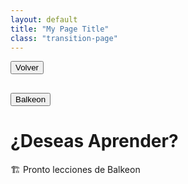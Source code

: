 ```yaml
---
layout: default
title: "My Page Title"
class: "transition-page"
---
```

     
<button class="button-82-pushable" role="button" onclick="history.back()">
  <span class="button-82-shadow"></span>
  <span class="button-82-edge"></span>
  <span class="button-82-front text">
  Volver
 </span> </button>

## <button class="button-16" role="button" onclick="location.href='../index'">Balkeon</button>

# ¿Deseas Aprender?

🏗 Pronto lecciones de Balkeon

<!-- HTML -->
<script>
  window.addEventListener('load', function() {
    document.body.classList.add('loaded');
  });
</script>
